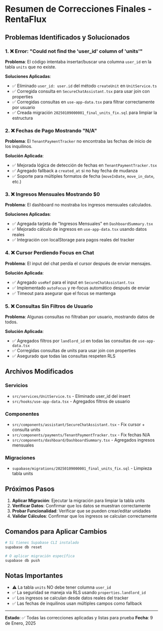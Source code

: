 # Resumen de Correcciones Finales - RentaFlux

## Problemas Identificados y Solucionados

### 1. ❌ Error: "Could not find the 'user_id' column of 'units'"

**Problema**: El código intentaba insertar/buscar una columna `user_id` en la tabla `units` que no existe.

**Soluciones Aplicadas**:
- ✅ Eliminado `user_id: user.id` del método `createUnit` en `UnitService.ts`
- ✅ Corregida consulta en `SecureChatAssistant.tsx` para usar join con properties
- ✅ Corregidas consultas en `use-app-data.tsx` para filtrar correctamente por usuario
- ✅ Creada migración `20250109000001_final_units_fix.sql` para limpiar la estructura

### 2. ❌ Fechas de Pago Mostrando "N/A"

**Problema**: El `TenantPaymentTracker` no encontraba las fechas de inicio de los inquilinos.

**Solución Aplicada**:
- ✅ Mejorada lógica de detección de fechas en `TenantPaymentTracker.tsx`
- ✅ Agregado fallback a `created_at` si no hay fecha de mudanza
- ✅ Soporte para múltiples formatos de fecha (`moveInDate`, `move_in_date`, etc.)

### 3. ❌ Ingresos Mensuales Mostrando $0

**Problema**: El dashboard no mostraba los ingresos mensuales calculados.

**Soluciones Aplicadas**:
- ✅ Agregada tarjeta de "Ingresos Mensuales" en `DashboardSummary.tsx`
- ✅ Mejorado cálculo de ingresos en `use-app-data.tsx` usando datos reales
- ✅ Integración con localStorage para pagos reales del tracker

### 4. ❌ Cursor Perdiendo Focus en Chat

**Problema**: El input del chat perdía el cursor después de enviar mensajes.

**Solución Aplicada**:
- ✅ Agregado `useRef` para el input en `SecureChatAssistant.tsx`
- ✅ Implementado `autoFocus` y re-focus automático después de enviar
- ✅ Timeout para asegurar que el focus se mantenga

### 5. ❌ Consultas Sin Filtros de Usuario

**Problema**: Algunas consultas no filtraban por usuario, mostrando datos de todos.

**Solución Aplicada**:
- ✅ Agregados filtros por `landlord_id` en todas las consultas de `use-app-data.tsx`
- ✅ Corregidas consultas de units para usar join con properties
- ✅ Asegurado que todas las consultas respeten RLS

## Archivos Modificados

### Servicios
- `src/services/UnitService.ts` - Eliminado user_id del insert
- `src/hooks/use-app-data.tsx` - Agregados filtros de usuario

### Componentes
- `src/components/assistant/SecureChatAssistant.tsx` - Fix cursor + consulta units
- `src/components/payments/TenantPaymentTracker.tsx` - Fix fechas N/A
- `src/components/dashboard/DashboardSummary.tsx` - Agregados ingresos mensuales

### Migraciones
- `supabase/migrations/20250109000001_final_units_fix.sql` - Limpieza tabla units

## Próximos Pasos

1. **Aplicar Migración**: Ejecutar la migración para limpiar la tabla units
2. **Verificar Datos**: Confirmar que los datos se muestran correctamente
3. **Probar Funcionalidad**: Verificar que se pueden crear/editar unidades
4. **Validar Cálculos**: Confirmar que los ingresos se calculan correctamente

## Comandos para Aplicar Cambios

```bash
# Si tienes Supabase CLI instalado
supabase db reset

# O aplicar migración específica
supabase db push
```

## Notas Importantes

- ⚠️ La tabla `units` NO debe tener columna `user_id`
- ✅ La seguridad se maneja via RLS usando `properties.landlord_id`
- ✅ Los ingresos se calculan desde datos reales del tracker
- ✅ Las fechas de inquilinos usan múltiples campos como fallback

---

**Estado**: ✅ Todas las correcciones aplicadas y listas para prueba
**Fecha**: 9 de Enero, 2025